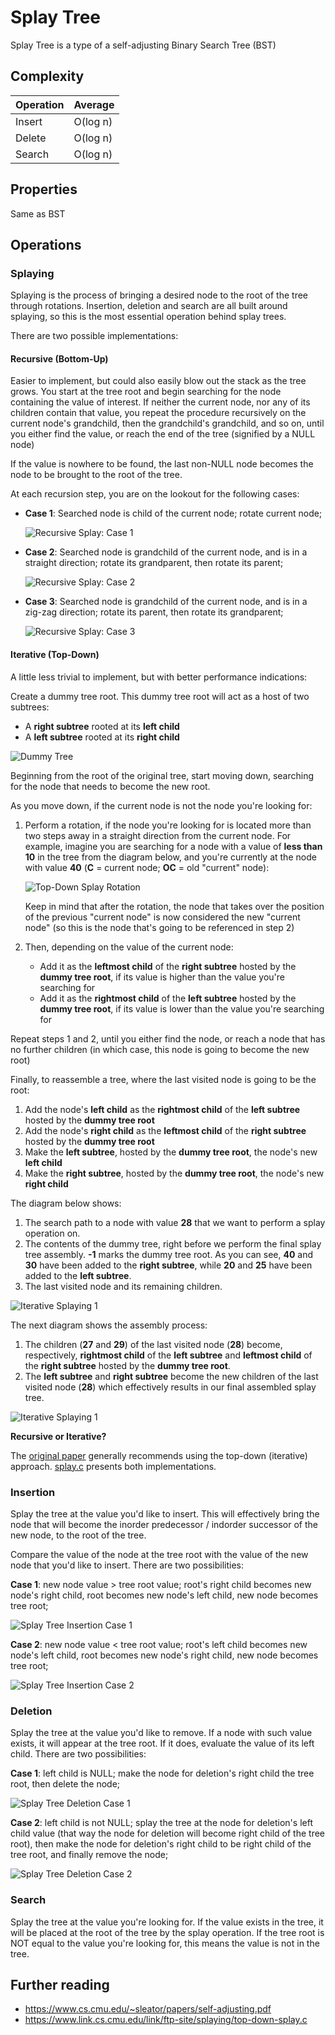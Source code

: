 # Splay Tree

Splay Tree is a type of a self-adjusting Binary Search Tree (BST)

## Complexity

| Operation | Average  |
| --------- | -------- |
| Insert    | O(log n) |
| Delete    | O(log n) |
| Search    | O(log n) |

## Properties

Same as BST

## Operations

### Splaying

Splaying is the process of bringing a desired node to the root of the tree through rotations. Insertion, deletion and search are all built around splaying, so this is the most essential operation behind splay trees.

There are two possible implementations:

#### Recursive (Bottom-Up)

Easier to implement, but could also easily blow out the stack as the tree grows. You start at the tree root and begin searching for the node containing the value of interest. If neither the current node, nor any of its children contain that value, you repeat the procedure recursively on the current node's grandchild, then the grandchild's grandchild, and so on, until you either find the value, or reach the end of the tree (signified by a NULL node)

If the value is nowhere to be found, the last non-NULL node becomes the node to be brought to the root of the tree.

At each recursion step, you are on the lookout for the following cases:

* **Case 1**: Searched node is child of the current node; rotate current node;

    ![Recursive Splay: Case 1](https://raw.githubusercontent.com/mbezhanov/c-data-structures-and-algorithms/master/trees/splay/images/splay-recursive-01.png)

* **Case 2**: Searched node is grandchild of the current node, and is in a straight direction; rotate its grandparent, then rotate its parent;

    ![Recursive Splay: Case 2](https://raw.githubusercontent.com/mbezhanov/c-data-structures-and-algorithms/master/trees/splay/images/splay-recursive-02.png)

* **Case 3**: Searched node is grandchild of the current node, and is in a zig-zag direction; rotate its parent, then rotate its grandparent;

    ![Recursive Splay: Case 3](https://raw.githubusercontent.com/mbezhanov/c-data-structures-and-algorithms/master/trees/splay/images/splay-recursive-03.png)

#### Iterative (Top-Down)

A little less trivial to implement, but with better performance indications:

Create a dummy tree root. This dummy tree root will act as a host of two subtrees:
- A **right subtree** rooted at its **left child**
- A **left subtree** rooted at its **right child**

![Dummy Tree](https://raw.githubusercontent.com/mbezhanov/c-data-structures-and-algorithms/master/trees/splay/images/splay-iterative-01.png)

Beginning from the root of the original tree, start moving down, searching for the node that needs to become the new root.

As you move down, if the current node is not the node you're looking for:

1. Perform a rotation, if the node you're looking for is located more than two steps away in a straight direction from the current node. For example, imagine you are searching for a node with a value of **less than 10** in the tree from the diagram below, and you're currently at the node with value **40** (**C** = current node; **OC** = old "current" node):

    ![Top-Down Splay Rotation](https://raw.githubusercontent.com/mbezhanov/c-data-structures-and-algorithms/master/trees/splay/images/splay-iterative-02.png)

    Keep in mind that after the rotation, the node that takes over the position of the previous "current node" is now considered the new "current node" (so this is the node that's going to be referenced in step 2)

2. Then, depending on the value of the current node:
    - Add it as the **leftmost child** of the **right subtree** hosted by the **dummy tree root**, if its value is higher than the value you're searching for
    - Add it as the **rightmost child** of the **left subtree** hosted by the **dummy tree root**, if its value is lower than the value you're searching for

Repeat steps 1 and 2, until you either find the node, or reach a node that has no further children (in which case, this node is going to become the new root)

Finally, to reassemble a tree, where the last visited node is going to be the root:

1. Add the node's **left child** as the **rightmost child** of the **left subtree** hosted by the **dummy tree root**
2. Add the node's **right child** as the **leftmost child** of the **right subtree** hosted by the **dummy tree root**
3. Make the **left subtree**, hosted by the **dummy tree root**, the node's new **left child**
4. Make the **right subtree**, hosted by the **dummy tree root**, the node's new **right child**

The diagram below shows:

1. The search path to a node with value **28** that we want to perform a splay operation on.
2. The contents of the dummy tree, right before we perform the final splay tree assembly. **-1** marks the dummy tree root. As you can see, **40** and **30** have been added to the **right subtree**, while **20** and **25** have been added to the **left subtree**.
3. The last visited node and its remaining children.

![Iterative Splaying 1](https://raw.githubusercontent.com/mbezhanov/c-data-structures-and-algorithms/master/trees/splay/images/splay-iterative-03.png)

The next diagram shows the assembly process:

1. The children (**27** and **29**) of the last visited node (**28**) become, respectively, **rightmost child** of the **left subtree** and **leftmost child** of the **right subtree** hosted by the **dummy tree root**.
2. The **left subtree** and **right subtree** become the new children of the last visited node (**28**) which effectively results in our final assembled splay tree.

![Iterative Splaying 1](https://raw.githubusercontent.com/mbezhanov/c-data-structures-and-algorithms/master/trees/splay/images/splay-iterative-04.png)

**Recursive or Iterative?**

The [original paper](https://www.cs.cmu.edu/~sleator/papers/self-adjusting.pdf) generally recommends using the top-down (iterative) approach. [splay.c](https://github.com/mbezhanov/c-data-structures-and-algorithms/blob/master/trees/splay/splay.c) presents both implementations.

### Insertion

Splay the tree at the value you'd like to insert. This will effectively bring the node that will become the inorder predecessor / indorder successor of the new node, to the root of the tree.

Compare the value of the node at the tree root with the value of the new node that you'd like to insert. There are two possibilities:

**Case 1**: new node value > tree root value; root's right child becomes new node's right child, root becomes new node's left child, new node becomes tree root;

![Splay Tree Insertion Case 1](https://raw.githubusercontent.com/mbezhanov/c-data-structures-and-algorithms/master/trees/splay/images/splay-insert-01.png)

**Case 2**: new node value < tree root value; root's left child becomes new node's left child, root becomes new node's right child, new node becomes tree root;

![Splay Tree Insertion Case 2](https://raw.githubusercontent.com/mbezhanov/c-data-structures-and-algorithms/master/trees/splay/images/splay-insert-02.png)

### Deletion

Splay the tree at the value you'd like to remove. If a node with such value exists, it will appear at the tree root. If it does, evaluate the value of its left child. There are two possibilities:

**Case 1**: left child is NULL; make the node for deletion's right child the tree root, then delete the node;

![Splay Tree Deletion Case 1](https://raw.githubusercontent.com/mbezhanov/c-data-structures-and-algorithms/master/trees/splay/images/splay-delete-01.png)

**Case 2**: left child is not NULL; splay the tree at the node for deletion's left child value (that way the node for deletion will become right child of the tree root), then make the node for deletion's right child to be right child of the tree root, and finally remove the node;

![Splay Tree Deletion Case 2](https://raw.githubusercontent.com/mbezhanov/c-data-structures-and-algorithms/master/trees/splay/images/splay-delete-02.png)

### Search

Splay the tree at the value you're looking for. If the value exists in the tree, it will be placed at the root of the tree by the splay operation. If the tree root is NOT equal to the value you're looking for, this means the value is not in the tree.

## Further reading

* https://www.cs.cmu.edu/~sleator/papers/self-adjusting.pdf
* https://www.link.cs.cmu.edu/link/ftp-site/splaying/top-down-splay.c
